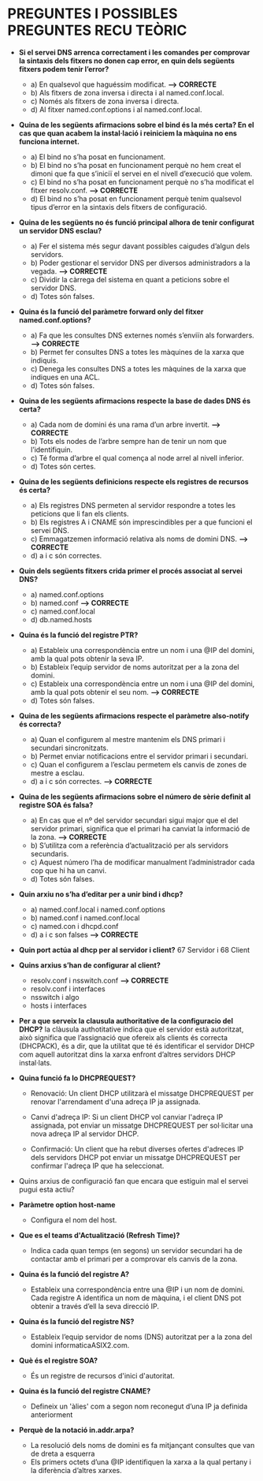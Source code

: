 # PREGUNTES I POSSIBLES PREGUNTES RECU TEÒRIC

- **Si el servei DNS arrenca correctament i les comandes per comprovar la sintaxis dels fitxers no donen cap error, en quin dels següents fitxers podem tenir l’error?**
   - a) En qualsevol que haguéssim modificat.  **--> CORRECTE**
   - b) Als fitxers de zona inversa i directa i al named.conf.local.
   - c) Només als fitxers de zona inversa i directa.
   - d) Al fitxer named.conf.options i al named.conf.local.

- **Quina de les següents afirmacions sobre el bind és la més certa? En el cas que quan acabem la instal·lació i reiniciem la màquina no ens funciona internet.**
   - a) El bind no s’ha posat en funcionament.
   - b) El bind no s’ha posat en funcionament perquè no hem creat el dimoni que fa que s’iniciï el servei en el nivell d’execució que volem.
   - c) El bind no s’ha posat en funcionament perquè no s’ha modificat el fitxer resolv.conf. **--> CORRECTE**
   - d) El bind no s’ha posat en funcionament perquè tenim qualsevol tipus d’error en la sintaxis dels fitxers de configuració.

- **Quina de les següents no és funció principal alhora de tenir configurat un servidor DNS esclau?**
   - a) Fer el sistema més segur davant possibles caigudes d’algun dels servidors.
   - b) Poder gestionar el servidor DNS per diversos administradors a la vegada.  **--> CORRECTE**
   - c) Dividir la càrrega del sistema en quant a peticions sobre el servidor DNS.
   - d) Totes són falses.

- **Quina és la funció del paràmetre forward only del fitxer named.conf.options?**
   - a) Fa que les consultes DNS externes només s’enviïn als forwarders.  **--> CORRECTE**
   - b) Permet fer consultes DNS a totes les màquines de la xarxa que indiquis.
   - c) Denega les consultes DNS a totes les màquines de la xarxa que indiques en una ACL.
   - d) Totes són falses.

- **Quina de les següents afirmacions respecte la base de dades DNS és certa?**
   - a) Cada nom de domini és una rama d’un arbre invertit.  **--> CORRECTE**
   - b) Tots els nodes de l’arbre sempre han de tenir un nom que l’identifiquin.
   - c) Té forma d’arbre el qual comença al node arrel al nivell inferior.
   - d) Totes són certes.


- **Quina de les següents definicions respecte els registres de recursos és certa?**
   - a) Els registres DNS permeten al servidor respondre a totes les peticions que li fan els clients.
   - b) Els registres A i CNAME són imprescindibles per a que funcioni el servei DNS.
   - c) Emmagatzemen informació relativa als noms de domini DNS.   **--> CORRECTE**
   - d) a i c són correctes.

- **Quin dels següents fitxers crida primer el procés associat al servei DNS?**
   - a) named.conf.options
   - b) named.conf  **--> CORRECTE**
   - c) named.conf.local
   - d) db.named.hosts

- **Quina és la funció del registre PTR?**
   - a) Estableix una correspondència entre un nom i una @IP del domini, amb la qual pots obtenir la seva IP.
   - b) Estableix l’equip servidor de noms autoritzat per a la zona del domini.
   - c) Estableix una correspondència entre un nom i una @IP del domini, amb la qual pots obtenir el seu nom.  **--> CORRECTE**
   - d) Totes són falses.

- **Quina de les següents afirmacions respecte el paràmetre also-notify és correcta?**
   - a) Quan el configurem al mestre mantenim els DNS primari i secundari sincronitzats.
   - b) Permet enviar notificacions entre el servidor primari i secundari.
   - c) Quan el configurem a l’esclau permetem els canvis de zones de mestre a esclau.
   - d) a i c són correctes.  **--> CORRECTE**

- **Quina de les següents afirmacions sobre el número de sèrie definit al registre SOA és falsa?**
   - a) En cas que el nº del servidor secundari sigui major que el del servidor primari, significa que el primari ha canviat la informació de la zona. **--> CORRECTE**
   - b) S’utilitza com a referència d’actualització per als servidors secundaris.
   - c) Aquest número l’ha de modificar manualment l’administrador cada cop que hi ha un canvi.
   - d) Totes són falses.

- **Quin arxiu no s’ha d’editar per a unir bind i dhcp?**
     - a) named.conf.local i named.conf.options
     - b) named.conf i named.conf.local
     - c) named.con i dhcpd.conf
     - d) a i c son falses  **--> CORRECTE**

- **Quin port actúa al dhcp per al servidor i client?**
67 Servidor i 68 Client


- **Quins arxius s’han de configurar al client?**
   - resolv.conf i nsswitch.conf **--> CORRECTE**
   - resolv.conf i interfaces 
   - nsswitch i algo
   - hosts i interfaces 

- **Per a que serveix la clausula authoritative de la configuracio del DHCP?**
la clàusula authotitative indica que el servidor està autoritzat, això significa que l’assignació que ofereix als clients és correcta (DHCPACK), és a dir, que la utilitat que té és identificar el servidor DHCP com aquell autoritzat dins la xarxa enfront d’altres servidors DHCP instal·lats. 

- **Quina funció fa lo DHCPREQUEST?**
   - Renovació: Un client DHCP utilitzarà el missatge DHCPREQUEST per renovar l'arrendament d'una adreça IP ja assignada. 
   
   - Canvi d'adreça IP: Si un client DHCP vol canviar l'adreça IP assignada, pot enviar un missatge DHCPREQUEST per sol·licitar una nova adreça IP al servidor DHCP.
   
   - Confirmació: Un client que ha rebut diverses ofertes d'adreces IP dels servidors DHCP pot enviar un missatge DHCPREQUEST per confirmar l'adreça IP que ha seleccionat.

- Quins arxius de configuració fan que encara que estiguin mal el servei pugui esta actiu?


- **Paràmetre option host-name**
   - Configura el nom del host.

- **Que es el teams d'Actualització (Refresh Time)?**
   - Indica cada quan temps (en segons) un servidor secundari
ha de contactar amb el primari per a comprovar els canvis de la zona.

- **Quina és la funció del registre A?**
   - Estableix una correspondència entre una @IP i un nom de domini. Cada registre A identifica un nom de màquina, i el client DNS pot obtenir a través d’ell la seva direcció IP.

- **Quina és la funció del registre NS?**
   - Estableix l’equip servidor de noms (DNS) autoritzat per a la zona del domini
informaticaASIX2.com.

- **Què és el registre SOA?**
   - És un registre de recursos d'inici d'autoritat.
   
- **Quina és la funció del registre CNAME?**
   - Defineix un 'àlies' com a segon nom reconegut d’una IP ja definida
anteriorment

- **Perquè de la notació in.addr.arpa?**
  - La resolució dels noms de domini es fa mitjançant consultes que van de dreta
a esquerra
  - Els primers octets d’una @IP identifiquen la xarxa a la qual pertany i la diferència d’altres xarxes.

